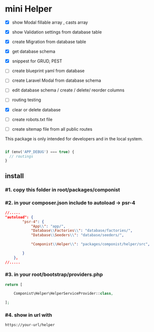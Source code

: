 # mini Helper

- [x] show Modal  fillable array , casts array
- [x] show Validation settings from database  table
- [x] create Migration from database table
- [x] get database schema
- [x] snippest for GRUD, PEST
- [ ] create blueprint yaml from database
- [ ] create Laravel Modal from database schema
- [ ] edit database schema / create / delete/ reorder columns
- [ ] routing testing
- [x] clear or delete database
- [ ] create robots.txt file
- [ ] create sitemap file from all public routes



This package is only intended for developers and in the local system.

```php

if (env('APP_DEBUG') === true) {
  // routings
}
  ```


## install
### #1. copy this folder in root/packages/componist


### #2. in your composer.json include to autoload -> psr-4

```json
//.....
"autoload": {
        "psr-4": {
            "App\\": "app/",
            "Database\\Factories\\": "database/factories/",
            "Database\\Seeders\\": "database/seeders/",
           
            "Componist\\Helper\\": "packages/componist/helper/src",
           
        }
    },
//.....
```


### #3. in your root/bootstrap/providers.php

```php
return [
    
    Componist\Helper\HelperServiceProvider::class,
   
];

```


### #4. show in url with 

```
https://your-url/helper
```